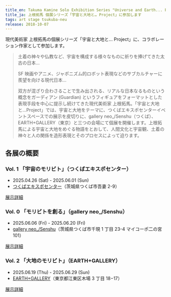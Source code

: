 ```yaml
---
title_en: Takuma Kamine Solo Exhibition Series "Universe and Earth... Project"
title_ja: 上根拓馬 個展シリーズ「宇宙と大地と… Project」に参加します
tags: art stage tsukuba-neu
release: 2018-10-07
---
```


現代美術家 上根拓馬の個展シリーズ「宇宙と大地と… Project」に、コラボレーション作家として参加します。

> 土着の神々や仏教など、宇宙を構成する様々なものに祈りを捧げてきた太古の日本…
>
> SF 映画やアニメ、ジャポニズム的ロボット表現などのサブカルチャーに羨望を向ける現代日本…
>
> 双方が混ざり合わさることで生み出される、リアルな日本なるものという概念をガーディアン (Guardian) というフィギュアをフォーマットとした表現手段を中心に提示し続けてきた現代美術家 上根拓馬。「宇宙と大地と…Project」では、宇宙と大地をテーマに、つくばエキスポセンターイベントスペースでの展示を皮切りに、gallery neo\_/Senshu（つくば）、EARTH+GALLERY（東京）と三つの会場にて個展を開催します。上根拓馬による宇宙と大地をめぐる物語をとおして、人間文化と宇宙観、土着の神々と人の関係を造形表現とそのプロセスによって迫ります。

## 各展の概要

### Vol. 1 「宇宙のモリビト」（つくばエキスポセンター）

- 2025.04.26 (Sat) - 2025.06.01 (Sun)
- [つくばエキスポセンター](https://www.expocenter.or.jp/)（茨城県つくば市吾妻 2-9）

[展示詳細](/pages/events/kamine-expoc25.md)

### Vol. 0 「モリビトを創る」（gallery neo\_/Senshu）

- 2025.06.06 (Fri) - 2025.06.20 (Fri)
- [gallery neo\_/Senshu](https://neotsukuba.com/category/news/gallery/)（茨城県つくば市千現 1 丁目 23-4 マイコーポ二の宮 101）

[展示詳細](/pages/events/kamine-neo25.md)

### Vol. 2 「大地のモリビト」（EARTH+GALLERY）

- 2025.06.19 (Thu) - 2025.06.29 (Sun)
- [EARTH+GALLERY](https://earth-plus.com/)（東京都江東区木場 3 丁目 18−17）

[展示詳細](/pages/events/kamine-earth25.md)
